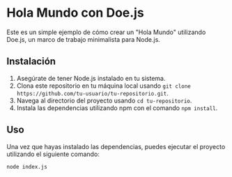 # Hola Mundo con Doe.js

Este es un simple ejemplo de cómo crear un "Hola Mundo" utilizando Doe.js, un marco de trabajo minimalista para Node.js.

## Instalación

1. Asegúrate de tener Node.js instalado en tu sistema.
2. Clona este repositorio en tu máquina local usando `git clone https://github.com/tu-usuario/tu-repositorio.git`.
3. Navega al directorio del proyecto usando `cd tu-repositorio`.
4. Instala las dependencias utilizando npm con el comando `npm install`.

## Uso

Una vez que hayas instalado las dependencias, puedes ejecutar el proyecto utilizando el siguiente comando:

```bash
node index.js

